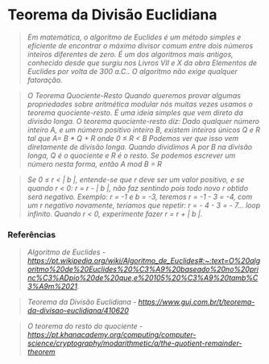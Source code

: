 # Teorema da Divisão Euclidiana

> <cite> Em matemática, o algoritmo de Euclides é um método simples e eficiente de encontrar o máximo divisor comum entre dois números inteiros diferentes de zero. É um dos algoritmos mais antigos, conhecido desde que surgiu nos Livros VII e X da obra Elementos de Euclides por volta de 300 a.C.. O algoritmo não exige qualquer fatoração. </cite>

> <cite> O Teorema Quociente-Resto</cite>
> <cite>Quando queremos provar algumas propriedades sobre aritmética modular nós muitas vezes usamos o teorema quociente-resto.</cite>
> <cite> É uma ideia simples que vem direto da divisão longa.
> <cite> O teorema quociente-resto diz:</cite>
> <cite> Dado qualquer número inteiro A, e um número positivo inteiro B, existem inteiros únicos Q e R tal que</cite>
> <cite> A= B * Q + R onde 0 ≤ R < B</cite>
> <cite> Podemos ver que isso vem diretamente de divisão longa. Quando dividimos A por B na divisão longa, Q é o quociente e R é o resto.</cite>
> <cite> Se podemos escrever um número nesta forma, então A mod B = R</cite>

> <cite> Se 0 ≤ r < | b |, entende-se que r deve ser um valor positivo, e se quando r < 0: r = r - | b |, não faz sentindo pois todo novo r obtido será negativo. Exemplo: r = -1 e b = -3, teremos r = -1 - 3 = -4, com um r negativo novamente, teríamos que repetir: r = - 4 - 3 = - 7… loop infinito. Quando r < 0, experimente fazer r = r + | b |. </cite>


### Referências
> <cite> Algoritmo de Euclides - https://pt.wikipedia.org/wiki/Algoritmo_de_Euclides#:~:text=O%20algoritmo%20de%20Euclides%20%C3%A9%20baseado%20no%20princ%C3%ADpio%20de%20que,e%20105%20%C3%A9%20tamb%C3%A9m%2021. </cite>

> <cite> Teorema da Divisão Euclidiana - https://www.guj.com.br/t/teorema-da-divisao-euclidiana/410620 </cite>

> <cite> O teorema do resto do quociente - https://pt.khanacademy.org/computing/computer-science/cryptography/modarithmetic/a/the-quotient-remainder-theorem </cite>